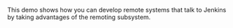 This demo shows how you can develop remote systems that talk to Jenkins by taking advantages of the remoting subsystem.
